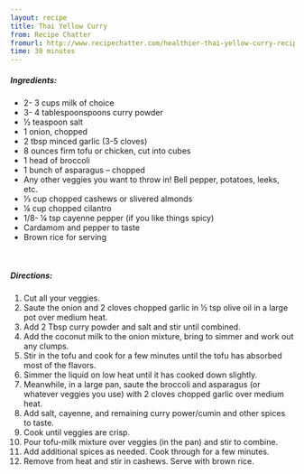 ```yaml
---
layout: recipe
title: Thai Yellow Curry
from: Recipe Chatter
fromurl: http://www.recipechatter.com/healthier-thai-yellow-curry-recipe/
time: 30 minutes
---
```


##### Ingredients:

* 2- 3 cups milk of choice
* 3- 4 tablespoonspoons curry powder
* ½ teaspoon salt 
* 1 onion, chopped
* 2 tbsp minced garlic (3-5 cloves)
* 8 ounces firm tofu or chicken, cut into cubes
* 1 head of broccoli 
* 1 bunch of asparagus – chopped
* Any other veggies you want to throw in! Bell pepper, potatoes, leeks, etc.
* ⅓ cup chopped cashews or slivered almonds
* ¼ cup chopped cilantro
* 1/8- ¼ tsp cayenne pepper (if you like things spicy)
* Cardamom and pepper to taste
* Brown rice for serving

<br>

##### Directions:

1. Cut all your veggies. 
2. Saute the onion and 2 cloves chopped garlic in ½ tsp olive oil in a large pot over medium heat. 
3. Add 2 Tbsp curry powder and salt and stir until combined.
4. Add the coconut milk to the onion mixture, bring to simmer and work out any clumps. 
5. Stir in the tofu and cook for a few minutes until the tofu has absorbed most of the flavors. 
6. Simmer the liquid on low heat until it has cooked down slightly.
7. Meanwhile, in a large pan, saute the broccoli and asparagus (or whatever veggies you use) with 2 cloves chopped garlic over medium heat. 
8. Add salt, cayenne, and remaining curry power/cumin and other spices to taste. 
9. Cook until veggies are crisp.
10. Pour tofu-milk mixture over veggies (in the pan) and stir to combine.
11. Add additional spices as needed. Cook through for a few minutes.
12. Remove from heat and stir in cashews. Serve with brown rice.
